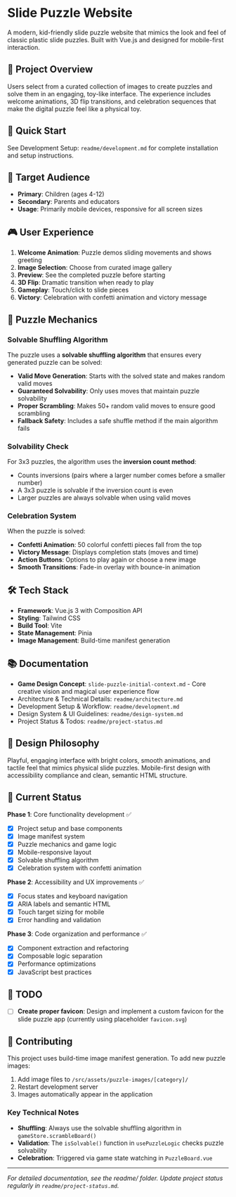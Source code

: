 # Slide Puzzle Website

A modern, kid-friendly slide puzzle website that mimics the look and feel of classic plastic slide puzzles. Built with Vue.js and designed for mobile-first interaction.

## 🎯 Project Overview

Users select from a curated collection of images to create puzzles and solve them in an engaging, toy-like interface. The experience includes welcome animations, 3D flip transitions, and celebration sequences that make the digital puzzle feel like a physical toy.

## 🚀 Quick Start

See Development Setup: `readme/development.md` for complete installation and setup instructions.

## 📱 Target Audience

- **Primary**: Children (ages 4-12)
- **Secondary**: Parents and educators
- **Usage**: Primarily mobile devices, responsive for all screen sizes

## 🎮 User Experience

1. **Welcome Animation**: Puzzle demos sliding movements and shows greeting
2. **Image Selection**: Choose from curated image gallery
3. **Preview**: See the completed puzzle before starting
4. **3D Flip**: Dramatic transition when ready to play
5. **Gameplay**: Touch/click to slide pieces
6. **Victory**: Celebration with confetti animation and victory message

## 🧩 Puzzle Mechanics

### Solvable Shuffling Algorithm
The puzzle uses a **solvable shuffling algorithm** that ensures every generated puzzle can be solved:

- **Valid Move Generation**: Starts with the solved state and makes random valid moves
- **Guaranteed Solvability**: Only uses moves that maintain puzzle solvability
- **Proper Scrambling**: Makes 50+ random valid moves to ensure good scrambling
- **Fallback Safety**: Includes a safe shuffle method if the main algorithm fails

### Solvability Check
For 3x3 puzzles, the algorithm uses the **inversion count method**:
- Counts inversions (pairs where a larger number comes before a smaller number)
- A 3x3 puzzle is solvable if the inversion count is even
- Larger puzzles are always solvable when using valid moves

### Celebration System
When the puzzle is solved:
- **Confetti Animation**: 50 colorful confetti pieces fall from the top
- **Victory Message**: Displays completion stats (moves and time)
- **Action Buttons**: Options to play again or choose a new image
- **Smooth Transitions**: Fade-in overlay with bounce-in animation

## 🛠 Tech Stack

- **Framework**: Vue.js 3 with Composition API
- **Styling**: Tailwind CSS
- **Build Tool**: Vite
- **State Management**: Pinia
- **Image Management**: Build-time manifest generation

## 📚 Documentation

- **Game Design Concept**: `slide-puzzle-initial-context.md` - Core creative vision and magical user experience flow
- Architecture & Technical Details: `readme/architecture.md`
- Development Setup & Workflow: `readme/development.md`
- Design System & UI Guidelines: `readme/design-system.md`
- Project Status & Todos: `readme/project-status.md`

## 🎨 Design Philosophy

Playful, engaging interface with bright colors, smooth animations, and tactile feel that mimics physical slide puzzles. Mobile-first design with accessibility compliance and clean, semantic HTML structure.

## 📝 Current Status

**Phase 1**: Core functionality development ✅
- [x] Project setup and base components
- [x] Image manifest system
- [x] Puzzle mechanics and game logic
- [x] Mobile-responsive layout
- [x] Solvable shuffling algorithm
- [x] Celebration system with confetti animation

**Phase 2**: Accessibility and UX improvements ✅
- [x] Focus states and keyboard navigation
- [x] ARIA labels and semantic HTML
- [x] Touch target sizing for mobile
- [x] Error handling and validation

**Phase 3**: Code organization and performance ✅
- [x] Component extraction and refactoring
- [x] Composable logic separation
- [x] Performance optimizations
- [x] JavaScript best practices

## 🚧 TODO

- [ ] **Create proper favicon**: Design and implement a custom favicon for the slide puzzle app (currently using placeholder `favicon.svg`)

## 🤝 Contributing

This project uses build-time image manifest generation. To add new puzzle images:
1. Add image files to `/src/assets/puzzle-images/[category]/`
2. Restart development server
3. Images automatically appear in the application

### Key Technical Notes
- **Shuffling**: Always use the solvable shuffling algorithm in `gameStore.scrambleBoard()`
- **Validation**: The `isSolvable()` function in `usePuzzleLogic` checks puzzle solvability
- **Celebration**: Triggered via game state watching in `PuzzleBoard.vue`

---

*For detailed documentation, see the readme/ folder. Update project status regularly in `readme/project-status.md`.*